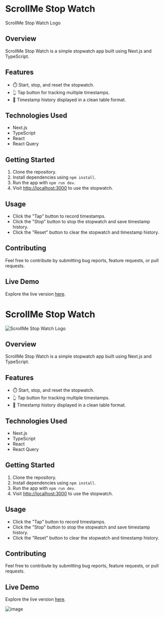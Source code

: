 # ScrollMe Stop Watch

ScrollMe Stop Watch Logo

## Overview

ScrollMe Stop Watch is a simple stopwatch app built using Next.js and TypeScript.

## Features

- ⏱️ Start, stop, and reset the stopwatch.
- 👆 Tap button for tracking multiple timestamps.
- 📅 Timestamp history displayed in a clean table format.

## Technologies Used

- Next.js
- TypeScript
- React
- React Query

## Getting Started

1. Clone the repository.
2. Install dependencies using `npm install`.
3. Run the app with `npm run dev`.
4. Visit [http://localhost:3000](http://localhost:3000) to use the stopwatch.

## Usage

- Click the "Tap" button to record timestamps.
- Click the "Stop" button to stop the stopwatch and save timestamp history.
- Click the "Reset" button to clear the stopwatch and timestamp history.

## Contributing

Feel free to contribute by submitting bug reports, feature requests, or pull requests.

## Live Demo

Explore the live version [here](https://quinx.scrollme.online/).
# ScrollMe Stop Watch

![ScrollMe Stop Watch Logo](https://quinx.scrollme.online/)

## Overview

ScrollMe Stop Watch is a simple stopwatch app built using Next.js and TypeScript.

## Features

- ⏱️ Start, stop, and reset the stopwatch.
- 👆 Tap button for tracking multiple timestamps.
- 📅 Timestamp history displayed in a clean table format.

## Technologies Used

- Next.js
- TypeScript
- React
- React Query

## Getting Started

1. Clone the repository.
2. Install dependencies using `npm install`.
3. Run the app with `npm run dev`.
4. Visit [http://localhost:3000](http://localhost:3000) to use the stopwatch.

## Usage

- Click the "Tap" button to record timestamps.
- Click the "Stop" button to stop the stopwatch and save timestamp history.
- Click the "Reset" button to clear the stopwatch and timestamp history.

## Contributing

Feel free to contribute by submitting bug reports, feature requests, or pull requests.

## Live Demo

Explore the live version [here](https://quinx.scrollme.online/).

![image](https://github.com/saurabhbakolia/quinx-stopwatch-app/assets/78996216/905d14ca-b2b0-4504-b2ec-525005f40569)

